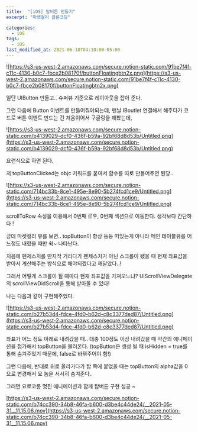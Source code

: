 ```yaml
---
title:  "[iOS] 탑버튼 만들기"
excerpt: "마켓컬리 클론코딩"

categories:
  - iOS
tags:
  - iOS
last_modified_at: 2021-06-10T04:10:00-05:00
---
```


![https://s3-us-west-2.amazonaws.com/secure.notion-static.com/91be7f4f-c11c-4130-b0c7-fbce2b08170f/buttonFloatingbtn2x.png](https://s3-us-west-2.amazonaws.com/secure.notion-static.com/91be7f4f-c11c-4130-b0c7-fbce2b08170f/buttonFloatingbtn2x.png)

일단 UIButton 만들고.. 슈퍼뷰 기준으로 레이아웃을 잡아 준다.

그런 다음에 Button 이벤트를 만들어줘야되는데, 맨날 IBoutlet 연결해서 해주다가 코드로 버튼 이벤트 만드는 건 처음이어서 구글링을 해봤는데,

![https://s3-us-west-2.amazonaws.com/secure.notion-static.com/b4139029-dcf0-436f-b59a-92bf68d8d53b/Untitled.png](https://s3-us-west-2.amazonaws.com/secure.notion-static.com/b4139029-dcf0-436f-b59a-92bf68d8d53b/Untitled.png)

요런식으로 하면 된다.

저 topButtonClicked는 objc 키워드를 붙여서 함수를 따로 만들어주면 된당..

![https://s3-us-west-2.amazonaws.com/secure.notion-static.com/714bc33b-8ce1-495e-8e90-5b274fcd1ce9/Untitled.png](https://s3-us-west-2.amazonaws.com/secure.notion-static.com/714bc33b-8ce1-495e-8e90-5b274fcd1ce9/Untitled.png)

scrollToRow 속성을 이용해서 0번째 로우, 0번째 섹션으로 이동한다. 생각보다 간단하다 !

긍데 마켓컬리 뷰를 보면.. topButton이 항상 둥둥 떠있는게 아니라 메인 테이블뷰를 어느정도 내렸을 때만 쉭~ 나타난다.

처음에 펜제스처를 만지작 거리다가 펜제스처가 아닌 스크롤이 됐을 때 현재 좌표값을 받아서 계산해주는 방식으로 해야되겠다고 깨달았다..!

그래서 어떻게 스크롤이 될 때마다 현재 좌표값을 가져오느냐? UIScrollViewDelegate의 scrollViewDidScroll을 통해 받아올 수 있다!

나는 다음과 같이 구현해주었다.

![https://s3-us-west-2.amazonaws.com/secure.notion-static.com/b27b53d4-fdce-4fd0-b62d-c8c3377ded87/Untitled.png](https://s3-us-west-2.amazonaws.com/secure.notion-static.com/b27b53d4-fdce-4fd0-b62d-c8c3377ded87/Untitled.png)

좌표가 어느 정도 아래로 내려갔을 때.. 대충 100정도 이상 내려갔을 때 약간의 애니메이션을 첨가해서 topButton을 불러온다. (topButton은 생성 될 때 isHidden = true를 통해 숨겨주었기 때문에, false로 바꿔주어야 함!)

그런 다음에, 반대로 위로 올라가다가 탑 쪽에 붙었을 때는 topButton의 alpha값을 0으로 변경해서 요 놈을 서서히 숨겨준다..

그러면 요로코롬 멋진 애니메이션과 함께 탑버튼 구현 성공 ~

[https://s3-us-west-2.amazonaws.com/secure.notion-static.com/b74cc390-34b8-46fa-b600-d3be4c44de24/__2021-05-31__11.15.06.mov](https://s3-us-west-2.amazonaws.com/secure.notion-static.com/b74cc390-34b8-46fa-b600-d3be4c44de24/__2021-05-31__11.15.06.mov)
